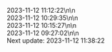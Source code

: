 2023-11-12 11:12:22\n\n  
2023-11-12 10:29:35\n\n  
2023-11-12 10:15:27\n\n  
2023-11-12 09:27:02\n\n  
Next update: 2023-11-12 11:38:22
